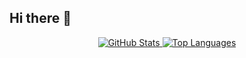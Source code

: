 ## Hi there 👋
<p align="center">
<a href="https://github.com/chagan725">
<img src="https://github-readme-stats.vercel.app/api?username=chagan725&show_icons=true&theme=radical" alt="GitHub Stats" />
</a>
<a href="https://github.com/chagan725">
<img src="https://www.google.com/search?q=https://github-readme-stats.vercel.app/api/top-langs/%3Fusername%3Dchagan725&layout=compact&theme=radical" alt="Top Languages" />
</a>
</p>





